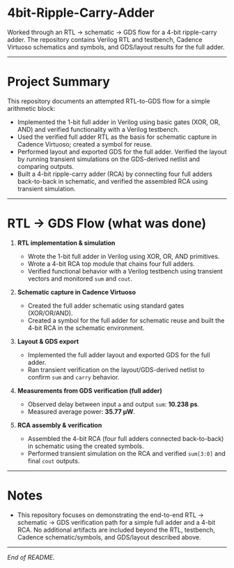 # 4bit-Ripple-Carry-Adder
Worked through an RTL → schematic → GDS flow for a 4-bit ripple-carry adder. The repository contains Verilog RTL and testbench, Cadence Virtuoso schematics and symbols, and GDS/layout results for the full adder.

---

# Project Summary

This repository documents an attempted RTL-to-GDS flow for a simple arithmetic block:

* Implemented the 1-bit full adder in Verilog using basic gates (XOR, OR, AND) and verified functionality with a Verilog testbench.
* Used the verified full adder RTL as the basis for schematic capture in Cadence Virtuoso; created a symbol for reuse.
* Performed layout and exported GDS for the full adder. Verified the layout by running transient simulations on the GDS-derived netlist and comparing outputs.
* Built a 4-bit ripple-carry adder (RCA) by connecting four full adders back-to-back in schematic, and verified the assembled RCA using transient simulation.

---

# RTL → GDS Flow (what was done)

1. **RTL implementation & simulation**

   * Wrote the 1-bit full adder in Verilog using XOR, OR, AND primitives.
   * Wrote a 4-bit RCA top module that chains four full adders.
   * Verified functional behavior with a Verilog testbench using transient vectors and monitored `sum` and `cout`.

2. **Schematic capture in Cadence Virtuoso**

   * Created the full adder schematic using standard gates (XOR/OR/AND).
   * Created a symbol for the full adder for schematic reuse and built the 4-bit RCA in the schematic environment.

3. **Layout & GDS export**

   * Implemented the full adder layout and exported GDS for the full adder.
   * Ran transient verification on the layout/GDS-derived netlist to confirm `sum` and `carry` behavior.

4. **Measurements from GDS verification (full adder)**

   * Observed delay between input `a` and output `sum`: **10.238 ps**.
   * Measured average power: **35.77 µW**.

5. **RCA assembly & verification**

   * Assembled the 4-bit RCA (four full adders connected back-to-back) in schematic using the created symbols.
   * Performed transient simulation on the RCA and verified `sum[3:0]` and final `cout` outputs.

---

# Notes

* This repository focuses on demonstrating the end-to-end RTL → schematic → GDS verification path for a simple full adder and a 4-bit RCA. No additional artifacts are included beyond the RTL, testbench, Cadence schematic/symbols, and GDS/layout described above.

---

*End of README.*
